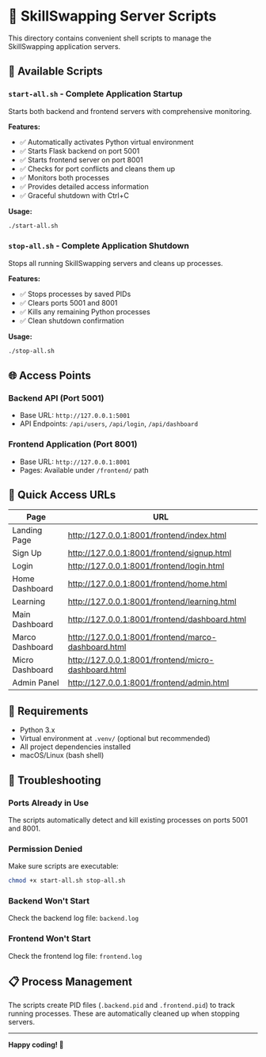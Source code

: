# 🚀 SkillSwapping Server Scripts

This directory contains convenient shell scripts to manage the SkillSwapping application servers.

## 📁 Available Scripts

### `start-all.sh` - Complete Application Startup
Starts both backend and frontend servers with comprehensive monitoring.

**Features:**
- ✅ Automatically activates Python virtual environment
- ✅ Starts Flask backend on port 5001
- ✅ Starts frontend server on port 8001
- ✅ Checks for port conflicts and cleans them up
- ✅ Monitors both processes
- ✅ Provides detailed access information
- ✅ Graceful shutdown with Ctrl+C

**Usage:**
```bash
./start-all.sh
```

### `stop-all.sh` - Complete Application Shutdown
Stops all running SkillSwapping servers and cleans up processes.

**Features:**
- ✅ Stops processes by saved PIDs
- ✅ Clears ports 5001 and 8001
- ✅ Kills any remaining Python processes
- ✅ Clean shutdown confirmation

**Usage:**
```bash
./stop-all.sh
```

## 🌐 Access Points

### Backend API (Port 5001)
- Base URL: `http://127.0.0.1:5001`
- API Endpoints: `/api/users`, `/api/login`, `/api/dashboard`

### Frontend Application (Port 8001)
- Base URL: `http://127.0.0.1:8001`
- Pages: Available under `/frontend/` path

## 📱 Quick Access URLs

| Page | URL |
|------|-----|
| Landing Page | http://127.0.0.1:8001/frontend/index.html |
| Sign Up | http://127.0.0.1:8001/frontend/signup.html |
| Login | http://127.0.0.1:8001/frontend/login.html |
| Home Dashboard | http://127.0.0.1:8001/frontend/home.html |
| Learning | http://127.0.0.1:8001/frontend/learning.html |
| Main Dashboard | http://127.0.0.1:8001/frontend/dashboard.html |
| Marco Dashboard | http://127.0.0.1:8001/frontend/marco-dashboard.html |
| Micro Dashboard | http://127.0.0.1:8001/frontend/micro-dashboard.html |
| Admin Panel | http://127.0.0.1:8001/frontend/admin.html |

## 🔧 Requirements

- Python 3.x
- Virtual environment at `.venv/` (optional but recommended)
- All project dependencies installed
- macOS/Linux (bash shell)

## 🚨 Troubleshooting

### Ports Already in Use
The scripts automatically detect and kill existing processes on ports 5001 and 8001.

### Permission Denied
Make sure scripts are executable:
```bash
chmod +x start-all.sh stop-all.sh
```

### Backend Won't Start
Check the backend log file: `backend.log`

### Frontend Won't Start
Check the frontend log file: `frontend.log`

## 📋 Process Management

The scripts create PID files (`.backend.pid` and `.frontend.pid`) to track running processes. These are automatically cleaned up when stopping servers.

---

**Happy coding! 🎉**
